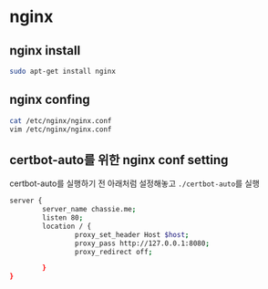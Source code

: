 # nginx


## nginx install

```bash
sudo apt-get install nginx
```

## nginx confing 

```bash
cat /etc/nginx/nginx.conf
vim /etc/nginx/nginx.conf
```


## certbot-auto를 위한 nginx conf setting

certbot-auto를 실행하기 전
아래처럼 설정해놓고 `./certbot-auto`를 실행

```bash
server {
        server_name chassie.me;
        listen 80;
        location / {
                proxy_set_header Host $host;
                proxy_pass http://127.0.0.1:8080;
                proxy_redirect off;

        }
}
```


